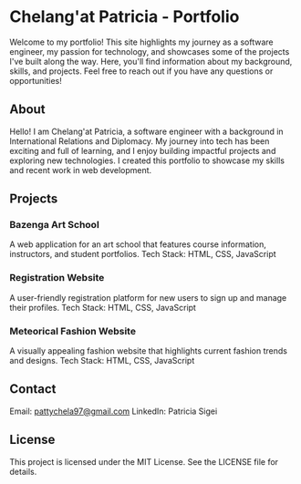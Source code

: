 # Chelang'at Patricia - Portfolio
Welcome to my portfolio! This site highlights my journey as a software engineer, my passion for technology, and showcases some of the projects I've built along the way. Here, you'll find information about my background, skills, and projects. Feel free to reach out if you have any questions or opportunities!
## About
Hello! I am Chelang'at Patricia, a software engineer with a background in International Relations and Diplomacy. My journey into tech has been exciting and full of learning, and I enjoy building impactful projects and exploring new technologies. I created this portfolio to showcase my skills and recent work in web development.
## Projects
### Bazenga Art School
A web application for an art school that features course information, instructors, and student portfolios.
Tech Stack: HTML, CSS, JavaScript
###  Registration Website
A user-friendly registration platform for new users to sign up and manage their profiles.
Tech Stack: HTML, CSS, JavaScript
### Meteorical Fashion Website
A visually appealing fashion website that highlights current fashion trends and designs.
Tech Stack: HTML, CSS, JavaScript
## Contact
Email: pattychela97@gmail.com
LinkedIn: Patricia Sigei
## License
This project is licensed under the MIT License. See the LICENSE file for details.
